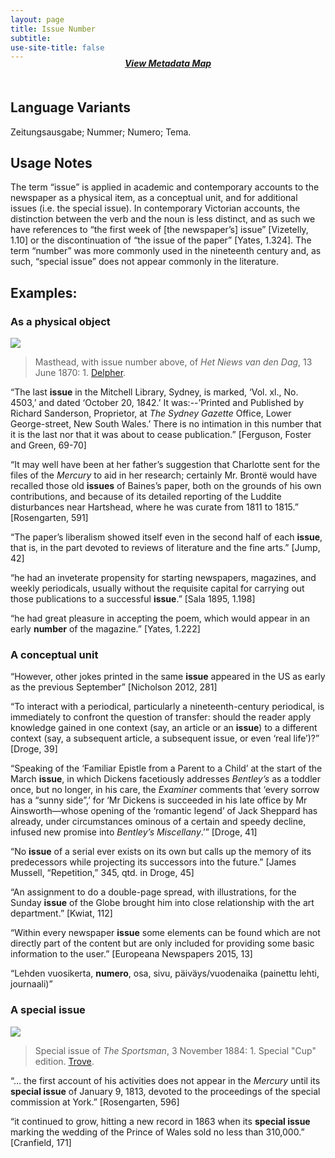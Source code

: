 ```yaml
---
layout: page
title: Issue Number
subtitle:  
use-site-title: false
---
```


<h4 style="text-align:center;font-style:italic;margin-top:-20px;margin-bottom:50px;"><a href="../../maps/issue-number">View Metadata Map</a></h4>

## Language Variants

Zeitungsausgabe; Nummer; Numero; Tema.

## Usage Notes

The term “issue” is applied in academic and contemporary accounts to the
newspaper as a physical item, as a conceptual unit, and for additional
issues (i.e. the special issue). In contemporary Victorian accounts, the
distinction between the verb and the noun is less distinct, and as such
we have references to “the first week of \[the newspaper’s\] issue”
\[Vizetelly, 1.10\] or the discontinuation of “the issue of the paper”
\[Yates, 1.324\]. The term “number” was more commonly used in the
nineteenth century and, as such, “special issue” does not appear
commonly in the literature.

## Examples:

### As a physical object
<img src="https://www.digitisednewspapers.net/img/issue-number.jpg">  
          
> Masthead, with issue number above, of *Het Niews van den Dag*, 13 June 1870: 1. [Delpher](https://resolver.kb.nl/resolve?urn=ddd:000017257:mpeg21:p001). 
  
“The last **issue** in the Mitchell Library, Sydney, is marked,
    ‘Vol. xl., No. 4503,’ and dated ‘October 20, 1842.’ It
    was:--’Printed and Published by Richard Sanderson, Proprietor, at
    *The Sydney Gazette* Office, Lower George-street, New South Wales.’
    There is no intimation in this number that it is the last nor that
    it was about to cease publication.” \[Ferguson, Foster and Green,
    69-70\]

“It may well have been at her father’s suggestion that Charlotte
    sent for the files of the *Mercury* to aid in her research;
    certainly Mr. Brontë would have recalled those old **issues** of
    Baines’s paper, both on the grounds of his own contributions, and
    because of its detailed reporting of the Luddite disturbances near
    Hartshead, where he was curate from 1811 to 1815.” \[Rosengarten,
    591\]

“The paper’s liberalism showed itself even in the second half of
    each **issue**, that is, in the part devoted to reviews of
    literature and the fine arts.” \[Jump, 42\]

“he had an inveterate propensity for starting newspapers, magazines,
    and weekly periodicals, usually without the requisite capital for
    carrying out those publications to a successful **issue**.” \[Sala
    1895, 1.198\]

“he had great pleasure in accepting the poem, which would appear in
    an early **number** of the magazine.” \[Yates, 1.222\]

###  A conceptual unit

“However, other jokes printed in the same **issue** appeared in the
    US as early as the previous September” \[Nicholson 2012, 281\]

“To interact with a periodical, particularly a nineteenth-century
    periodical, is immediately to confront the question of transfer:
    should the reader apply knowledge gained in one context (say, an
    article or an **issue**) to a different context (say, a subsequent
    article, a subsequent issue, or even ‘real life’)?” \[Droge, 39\] 

“Speaking of the ‘Familiar Epistle from a Parent to a Child’ at the
    start of the March **issue**, in which Dickens facetiously addresses
    *Bentley’s* as a toddler once, but no longer, in his care, the
    *Examiner* comments that ‘every sorrow has a “sunny side”,’ for ‘Mr
    Dickens is succeeded in his late office by Mr Ainsworth—whose
    opening of the ‘romantic legend’ of Jack Sheppard has already, under
    circumstances ominous of a certain and speedy decline, infused new
    promise into *Bentley’s Miscellany*.’” \[Droge, 41\]

“No **issue** of a serial ever exists on its own but calls up the
    memory of its predecessors while projecting its successors into the
    future.” \[James Mussell, “Repetition,” 345, qtd. in Droge, 45\]

“An assignment to do a double-page spread, with illustrations, for
    the Sunday **issue** of the Globe brought him into close
    relationship with the art department.” \[Kwiat, 112\] 

“Within every newspaper **issue** some elements can be found which
    are not directly part of the content but are only included for
    providing some basic information to the user.” \[Europeana
    Newspapers 2015, 13\]

“Lehden vuosikerta, **numero**, osa, sivu, päiväys/vuodenaika
    (painettu lehti, journaali)”

### **A special issue** 
<img src="https://www.digitisednewspapers.net/img/special-issue.jpg">  
          
> Special issue of *The Sportsman*, 3 November 1884: 1. Special "Cup" edition. [Trove](https://trove.nla.gov.au/newspaper/page/23308755).
  
“… the first account of his activities does not appear in the
    *Mercury* until its **special issue** of January 9, 1813, devoted to
    the proceedings of the special commission at York.” \[Rosengarten,
    596\] 

“it continued to grow, hitting a new record in 1863 when its
    **special issue** marking the wedding of the Prince of Wales sold no
    less than 310,000.” \[Cranfield, 171\]
